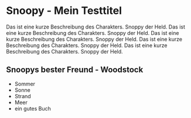 # Snoopy - Mein Testtitel
Das ist eine kurze Beschreibung des Charakters. Snoppy der Held.
Das ist eine kurze Beschreibung des Charakters. Snoppy der Held. 
Das ist eine kurze Beschreibung des Charakters. Snoppy der Held. 
Das ist eine kurze Beschreibung des Charakters. Snoppy der Held. 
Das ist eine kurze Beschreibung des Charakters. Snoppy der Held. 

## Snoopys bester Freund - Woodstock
* Sommer
* Sonne
* Strand
* Meer
* ein gutes Buch

